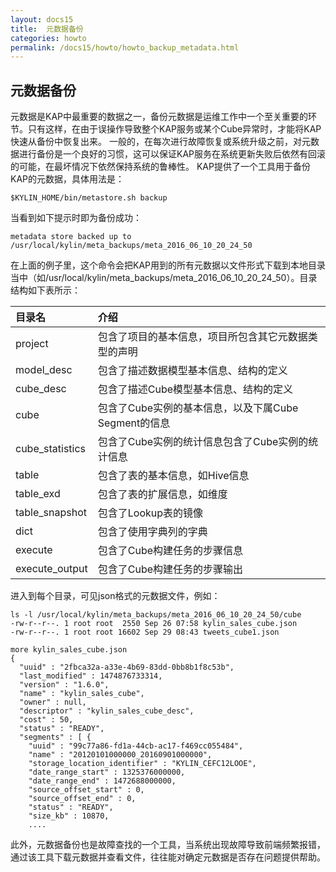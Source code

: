 ```yaml
---
layout: docs15
title:  元数据备份
categories: howto
permalink: /docs15/howto/howto_backup_metadata.html
---
```


## 元数据备份

元数据是KAP中最重要的数据之一，备份元数据是运维工作中一个至关重要的环节。只有这样，在由于误操作导致整个KAP服务或某个Cube异常时，才能将KAP快速从备份中恢复出来。
一般的，在每次进行故障恢复或系统升级之前，对元数据进行备份是一个良好的习惯，这可以保证KAP服务在系统更新失败后依然有回滚的可能，在最坏情况下依然保持系统的鲁棒性。
KAP提供了一个工具用于备份KAP的元数据，具体用法是：

```
$KYLIN_HOME/bin/metastore.sh backup
```
当看到如下提示时即为备份成功：

```
metadata store backed up to /usr/local/kylin/meta_backups/meta_2016_06_10_20_24_50
```
在上面的例子里，这个命令会把KAP用到的所有元数据以文件形式下载到本地目录当中（如/usr/local/kylin/meta_backups/meta_2016_06_10_20_24_50）。目录结构如下表所示：

|目录名|介绍|
|:----|:----|
|project|包含了项目的基本信息，项目所包含其它元数据类型的声明|
|model_desc|包含了描述数据模型基本信息、结构的定义|
|cube_desc|包含了描述Cube模型基本信息、结构的定义|
|cube|包含了Cube实例的基本信息，以及下属Cube Segment的信息|
|cube_statistics|包含了Cube实例的统计信息包含了Cube实例的统计信息|
|table|包含了表的基本信息，如Hive信息|
|table_exd|包含了表的扩展信息，如维度|
|table_snapshot|包含了Lookup表的镜像|
|dict|包含了使用字典列的字典|
|execute|包含了Cube构建任务的步骤信息|
|execute_output|包含了Cube构建任务的步骤输出|
进入到每个目录，可见json格式的元数据文件，例如：
```
ls -l /usr/local/kylin/meta_backups/meta_2016_06_10_20_24_50/cube
-rw-r--r--. 1 root root  2550 Sep 26 07:58 kylin_sales_cube.json
-rw-r--r--. 1 root root 16602 Sep 29 08:43 tweets_cube1.json

more kylin_sales_cube.json
{
  "uuid" : "2fbca32a-a33e-4b69-83dd-0bb8b1f8c53b",
  "last_modified" : 1474876733314,
  "version" : "1.6.0",
  "name" : "kylin_sales_cube",
  "owner" : null,
  "descriptor" : "kylin_sales_cube_desc",
  "cost" : 50,
  "status" : "READY",
  "segments" : [ {
    "uuid" : "99c77a86-fd1a-44cb-ac17-f469cc055484",
    "name" : "20120101000000_20160901000000",
    "storage_location_identifier" : "KYLIN_CEFC12LOOE",
    "date_range_start" : 1325376000000,
    "date_range_end" : 1472688000000,
    "source_offset_start" : 0,
    "source_offset_end" : 0,
    "status" : "READY",
    "size_kb" : 10870,
    ....
```

此外，元数据备份也是故障查找的一个工具，当系统出现故障导致前端频繁报错，通过该工具下载元数据并查看文件，往往能对确定元数据是否存在问题提供帮助。
